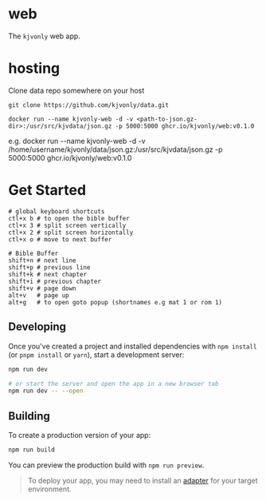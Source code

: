 # web
The `kjvonly` web app.

# hosting
Clone data repo somewhere on your host

```
git clone https://github.com/kjvonly/data.git
```

```
docker run --name kjvonly-web -d -v <path-to-json.gz-dir>:/usr/src/kjvdata/json.gz -p 5000:5000 ghcr.io/kjvonly/web:v0.1.0
```

e.g. docker run --name kjvonly-web -d -v /home/username/kjvonly/data/json.gz:/usr/src/kjvdata/json.gz -p 5000:5000 ghcr.io/kjvonly/web:v0.1.0


# Get Started
```
# global keyboard shortcuts
ctl+x b # to open the bible buffer
ctl+x 3 # split screen vertically
ctl+x 2 # split screen horizontally
ctl+x o # move to next buffer

# Bible Buffer
shift+n # next line
shift+p # previous line
shift+k # next chapter
shift+i # previous chapter
shift+v # page down
alt+v   # page up
alt+g   # to open goto popup (shortnames e.g mat 1 or rom 1)
```

## Developing

Once you've created a project and installed dependencies with `npm install` (or `pnpm install` or `yarn`), start a development server:

```bash
npm run dev

# or start the server and open the app in a new browser tab
npm run dev -- --open
```

## Building

To create a production version of your app:

```bash
npm run build
```

You can preview the production build with `npm run preview`.

> To deploy your app, you may need to install an [adapter](https://kit.svelte.dev/docs/adapters) for your target environment.
